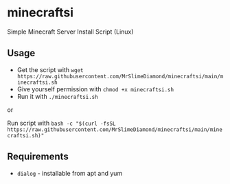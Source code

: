 # minecraftsi
Simple Minecraft Server Install Script (Linux)

## Usage
- Get the script with `wget https://raw.githubusercontent.com/MrSlimeDiamond/minecraftsi/main/minecraftsi.sh`
- Give yourself permission with `chmod +x minecraftsi.sh`
- Run it with `./minecraftsi.sh`

or

Run script with `bash -c "$(curl -fsSL https://raw.githubusercontent.com/MrSlimeDiamond/minecraftsi/main/minecraftsi.sh)"`

## Requirements

- `dialog` - installable from apt and yum
